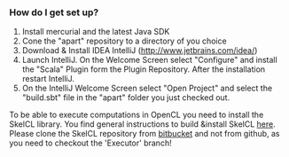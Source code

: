### How do I get set up? ###

1. Install mercurial and the latest Java SDK
2. Cone the "apart" repository to a directory of you choice
2. Download & Install IDEA IntelliJ (http://www.jetbrains.com/idea/)
3. Launch IntelliJ. On the Welcome Screen select "Configure" and install the "Scala" Plugin form the Plugin Repository. After the installation restart IntelliJ.
4. On the IntelliJ Welcome Screen select "Open Project" and select the "build.sbt" file in the "apart" folder you just checked out.

To be able to execute computations in OpenCL you need to install the SkelCL library.
You find general instructions to build &install SkelCL [here](https://github.com/skelcl/skelcl/wiki).
Please clone the SkelCL repository from [bitbucket](https://bitbucket.org/skelcl/skelcl) and not from github, as you need to checkout the 'Executor' branch!

